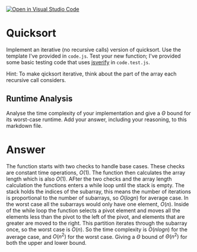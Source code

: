 [![Open in Visual Studio Code](https://classroom.github.com/assets/open-in-vscode-718a45dd9cf7e7f842a935f5ebbe5719a5e09af4491e668f4dbf3b35d5cca122.svg)](https://classroom.github.com/online_ide?assignment_repo_id=12339494&assignment_repo_type=AssignmentRepo)
# Quicksort

Implement an iterative (no recursive calls) version of quicksort. Use the
template I've provided in `code.js`. Test your new function; I've provided some
basic testing code that uses [jsverify](https://jsverify.github.io/) in
`code.test.js`.

Hint: To make qicksort iterative, think about the part of the array each
recursive call considers.

## Runtime Analysis

Analyse the time complexity of your implementation and give a $\Theta$ bound for
its worst-case runtime. Add your answer, including your reasoning, to this
markdown file.

# Answer

The function starts with two checks to handle base cases. These checks are constant time operations, $O(1)$. The function then calculates the array length which is also $O(1)$. AFter the two checks and the array length calculation the functions enters a while loop until the stack is empty. The stack holds the indices of the subarray, this means the number of iterations is proportional to the number of subarrays, so $O(log n)$ for average case. In the worst case all the subarrays would only have one element, $O(n)$. Inside of the while loop the function selects a pivot element and moves all the elements less than the pivot to the left of the pivot, and elements that are greater are moved to the right. This partition iterates through the subarray once, so the worst case is $O(n)$. So the time complexity is $O(n log n)$ for the average case, and $O(n^2)$ for the worst case. Giving a $\Theta$ bound of $\Theta(n^2)$ for both the upper and lower bound. 
